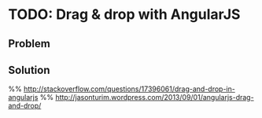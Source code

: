 # TODO: Drag & drop with AngularJS

## Problem


## Solution

%% http://stackoverflow.com/questions/17396061/drag-and-drop-in-angularjs
%% http://jasonturim.wordpress.com/2013/09/01/angularjs-drag-and-drop/

